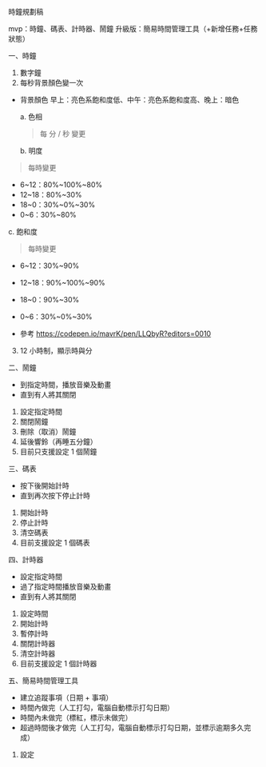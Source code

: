 時鐘規劃稿

mvp：時鐘、碼表、計時器、鬧鐘
升級版：簡易時間管理工具（+新增任務+任務狀態）

一、時鐘

1. 數字鐘
2. 每秒背景顏色變一次

- 背景顏色
  早上：亮色系飽和度低、中午：亮色系飽和度高、晚上：暗色

  a. 色相

  > 每 分 / 秒 變更

  b. 明度

> 每時變更

- 6~12：80%~100%~80%
- 12~18：80%~30%
- 18~0：30%~0%~30%
- 0~6：30%~80%

c. 飽和度

> 每時變更

- 6~12：30%~90%
- 12~18：90%~100%~90%
- 18~0：90%~30%
- 0~6：30%~0%~30%

- 參考
  https://codepen.io/mavrK/pen/LLQbyR?editors=0010

3. 12 小時制，顯示時與分

二、鬧鐘

- 到指定時間，播放音樂及動畫
- 直到有人將其關閉

1. 設定指定時間
2. 關閉鬧鐘
3. 刪除（取消）鬧鐘
4. 延後響鈴（再睡五分鐘）
5. 目前只支援設定 1 個鬧鐘

三、碼表

- 按下後開始計時
- 直到再次按下停止計時

1. 開始計時
2. 停止計時
3. 清空碼表
4. 目前支援設定 1 個碼表

四、計時器

- 設定指定時間
- 過了指定時間播放音樂及動畫
- 直到有人將其關閉

1. 設定時間
2. 開始計時
3. 暫停計時
4. 關閉計時器
5. 清空計時器
6. 目前支援設定 1 個計時器

五、簡易時間管理工具

- 建立追蹤事項（日期 + 事項）
- 時間內做完（人工打勾，電腦自動標示打勾日期）
- 時間內未做完（標紅，標示未做完）
- 超過時間後才做完（人工打勾，電腦自動標示打勾日期，並標示逾期多久完成）

1. 設定
